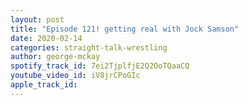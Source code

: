 ```yaml
---
layout: post
title: "Episode 121! getting real with Jock Samson"
date: 2020-02-14
categories: straight-talk-wrestling
author: george-mckay
spotify_track_id: 7ei2TjplfjE2Q2OoTQaaCQ
youtube_video_id: iV8jrCPoGIc
apple_track_id: 
---
```

